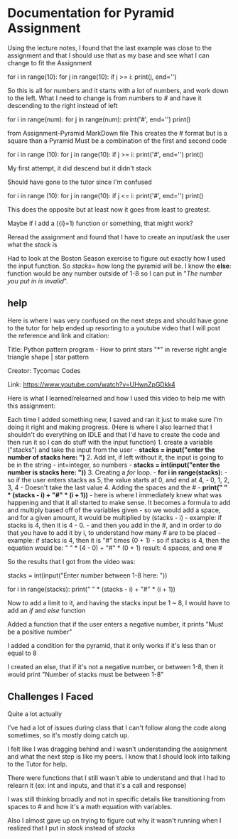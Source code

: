 # Documentation for Pyramid Assignment


Using the lecture notes, I found that the last example was close to the assignment and that I should use that as my base and see what I can change to fit the Assignment



for i in range(10):
  for j in range(10):
    if j >= i:
      print(j, end='')




So this is all for numbers and it starts with a lot of numbers, and work down to the left. What I need to change is from numbers to *#* and have it descending to the right instead of left



for i in range(num):
  for j in range(num):
    print('#', end='')
  print()





  from Assignment-Pyramid MarkDown file
  This creates the # format but is a square than a Pyramid
  Must be a combination of the first and second code





for i in range (10):
	for j in range(10):
		if j >= i:
			print('#', end='')
		print()




   My first attempt, it did descend but it didn't stack

   Should have gone to the tutor since I'm confused








for i in range (10):
 	for j in range(10):
 		if j <= i:
 			print('#', end='')
 		print()

This does the opposite but at least now it goes from least to greatest.

Maybe if I add a ({i}=1) function or something, that might work?






Reread the assignment and found that I have to create an input/ask the user what the *stack* is

Had to look at the Boston Season exercise to figure out exactly how I used the input function.
So *stacks*= how long the pyramid will be.
I know the **else**: function would be any number outside of 1-8 so I can put in "*The number you put in is invalid*".




## help

Here is where I was very confused on the next steps and should have gone to the tutor for help
  ended up resorting to a youtube video that I will post the reference and link and citation:

Title: Python pattern program - How to print stars "*" in reverse right angle triangle shape | star pattern

Creator: Tycomac Codes

Link: https://www.youtube.com/watch?v=UHwnZpGDkk4



  Here is what I learned/relearned and how I used this video to help me with this assignment:

  Each time I added something new, I saved and ran it just to make sure I'm doing it right and making progress.
  (Here is where I also learned that I shouldn't do everything on IDLE and that I'd have to create the code and then run it so I can do stuff with the input function)
    1. create a variable ("stacks") and take the input from the user
      - **stacks = input("enter the number of stacks here: ")**
    2. Add int, if left without it, the input is going to be in the string
      - int=integer, so numbers
      - **stacks = int(input("enter the number is stacks here: "))**
    3. Creating a *for* loop.
      - **for i in range(stacks):**
        - so if the user enters stacks as 5, the value starts at 0, and end at 4,
          - 0, 1, 2, 3, 4
            - Doesn't take the last value
    4. Adding the spaces and the *#*
     - **print(" " * (stacks - i) + "#" * (i + 1))**
        - here is where I immediately knew what was happening and that it all started to make sense. It becomes a formula to add and multiply based off of the variables given
          - so we would add a space, and for a given amount, it would be multiplied by (stacks - i)
            - example: if stacks is 4, then it is 4 - 0.
          - and then you add in the *#*, and in order to do that you have to add it by i, to understand how many *#* are to be placed
            - example: if stacks is 4, then it is "*#*" times (0 + 1)
        - so if stacks is 4, then the equation would be:
          " " * (4 - 0) + "#" * (0 + 1)
           result: 4 spaces, and one #

  So the results that I got from the video was:

  stacks = int(input("Enter number between 1-8 here: "))

for i in range(stacks):
    print(" " * (stacks - i) + "#" * (i + 1))


Now to add a limit to it, and having the stacks input be 1 ~ 8, I would have to add an *if* and *else* function

Added a function that if the user enters a negative number, it prints "Must be a positive number"

I added a condition for the pyramid, that it only works if it's less than or equal to 8

I created an else, that if it's not a negative number, or between 1-8, then it would print "Number of stacks must be between 1-8"

## Challenges I Faced

Quite a lot actually

I've had a lot of issues during class that I can't follow along the code along sometimes, so it's mostly doing catch up.

I felt like I was dragging behind and I wasn't understanding the assignment and what the next step is like my peers. I know that I should look into talking to the Tutor for help.

There were functions that I still wasn't able to understand and that I had to relearn it (ex: int and inputs, and that it's a call and response)

I was still thinking broadly and not in specific details like transitioning from spaces to # and how it's a math equation with variables.

Also I almost gave up on trying to figure out why it wasn't running when I realized that I put in *stack* instead of *stacks*
